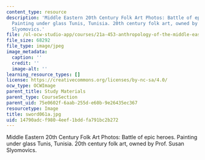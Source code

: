 ```yaml
---
content_type: resource
description: 'Middle Eastern 20th Century Folk Art Photos: Battle of epic heroes.
  Painting under glass Tunis, Tunisia. 20th century folk art, owned by Prof. Susan
  Slyomovics.'
file: /ol-ocw-studio-app/courses/21a-453-anthropology-of-the-middle-east-spring-2004/14790adcf9804eef1bddfa791bc2b272_sword061a.jpg
file_size: 68292
file_type: image/jpeg
image_metadata:
  caption: ''
  credit: ''
  image-alt: ''
learning_resource_types: []
license: https://creativecommons.org/licenses/by-nc-sa/4.0/
ocw_type: OCWImage
parent_title: Study Materials
parent_type: CourseSection
parent_uid: 75e0602f-6aab-255d-e60b-9e26435ec367
resourcetype: Image
title: sword061a.jpg
uid: 14790adc-f980-4eef-1bdd-fa791bc2b272
---
```

Middle Eastern 20th Century Folk Art Photos: Battle of epic heroes. Painting under glass Tunis, Tunisia. 20th century folk art, owned by Prof. Susan Slyomovics.